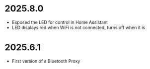 # 2025.8.0
- Exposed the LED for control in Home Assistant
- LED displays red when WiFi is not connected, turns off when it is

# 2025.6.1
- First version of a Bluetooth Proxy
